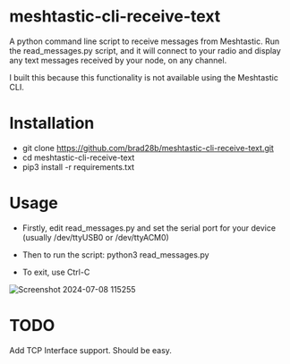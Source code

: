 # meshtastic-cli-receive-text
A python command line script to receive messages from Meshtastic. Run the read_messages.py script, and it will connect to your radio and display any text messages received by your node, on any channel.

I built this because this functionality is not available using the Meshtastic CLI.

# Installation
* git clone https://github.com/brad28b/meshtastic-cli-receive-text.git
* cd meshtastic-cli-receive-text
* pip3 install -r requirements.txt

# Usage
* Firstly, edit read_messages.py and set the serial port for your device (usually /dev/ttyUSB0 or /dev/ttyACM0)

* Then to run the script: python3 read_messages.py

* To exit, use Ctrl-C

![Screenshot 2024-07-08 115255](https://github.com/brad28b/meshtastic-cli-receive-text/assets/70585927/9df01ec8-a774-4f64-80d1-b040e9d57181)

# TODO
Add TCP Interface support. Should be easy.
